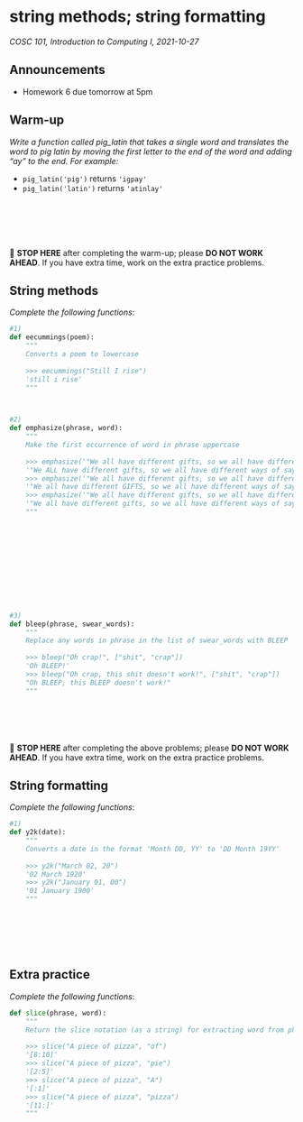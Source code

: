 # string methods; string formatting
_COSC 101, Introduction to Computing I, 2021-10-27_

## Announcements
* Homework 6 due tomorrow at 5pm

## Warm-up
_Write a function called pig_latin that takes a single word and translates the word to pig latin by moving the first letter to the end of the word and adding “ay” to the end. For example:_
* `pig_latin('pig')` returns `'igpay'`
* `pig_latin('latin')` returns `'atinlay'`

```Python







```
🛑 **STOP HERE** after completing the warm-up; please **DO NOT WORK AHEAD**. If you have extra time, work on the extra practice problems.

## String methods

_Complete the following functions_:


```python
#1)
def eecummings(poem):
    """
    Converts a poem to lowercase
    
    >>> eecummings("Still I rise")
    'still i rise'
    """
```

```Python



```


```python
#2)
def emphasize(phrase, word):
    """
    Make the first occurrence of word in phrase uppercase
    
    >>> emphasize('"We all have different gifts, so we all have different ways of saying to the world who we are." ~Fred Rogers', "all")
    '"We ALL have different gifts, so we all have different ways of saying to the world who we are." ~Fred Rogers'
    >>> emphasize('"We all have different gifts, so we all have different ways of saying to the world who we are." ~Fred Rogers', "gifts")
    '"We all have different GIFTS, so we all have different ways of saying to the world who we are." ~Fred Rogers'
    >>> emphasize('"We all have different gifts, so we all have different ways of saying to the world who we are." ~Fred Rogers', "Mister")
    '"We all have different gifts, so we all have different ways of saying to the world who we are." ~Fred Rogers'
    """
    
```

```Python











```


```python
#3)
def bleep(phrase, swear_words):
    """
    Replace any words in phrase in the list of swear_words with BLEEP
    
    >>> bleep("Oh crap!", ["shit", "crap"])
    'Oh BLEEP!'
    >>> bleep("Oh crap, this shit doesn't work!", ["shit", "crap"])
    "Oh BLEEP, this BLEEP doesn't work!"
    """
```

```Python






```
🛑 **STOP HERE** after completing the above problems; please **DO NOT WORK AHEAD**. If you have extra time, work on the extra practice problems.

## String formatting

_Complete the following functions_:


```python
#1)
def y2k(date):
    """
    Converts a date in the format 'Month DD, YY' to 'DD Month 19YY'
    
    >>> y2k("March 02, 20")
    '02 March 1920'
    >>> y2k("January 01, 00")
    '01 January 1900'
    """
```

```Python







```

## Extra practice

_Complete the following functions_:


```python
def slice(phrase, word):
    """
    Return the slice notation (as a string) for extracting word from phrase
    
    >>> slice("A piece of pizza", "of")
    '[8:10]'
    >>> slice("A piece of pizza", "pie")
    '[2:5]'
    >>> slice("A piece of pizza", "A")
    '[:1]'
    >>> slice("A piece of pizza", "pizza")
    '[11:]'
    """
```

```Python







```
